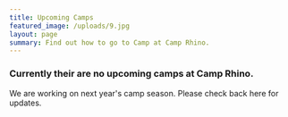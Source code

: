 ```yaml
---
title: Upcoming Camps
featured_image: /uploads/9.jpg
layout: page 
summary: Find out how to go to Camp at Camp Rhino.
---
```


### Currently their are no upcoming camps at Camp Rhino. 

We are working on next year's camp season.  Please check back here for updates.